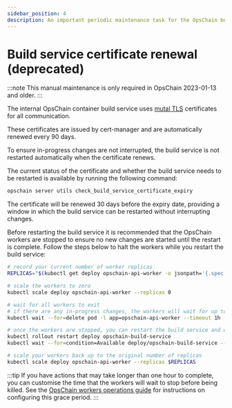 ```yaml
---
sidebar_position: 4
description: An important periodic maintenance task for the OpsChain build service.
---
```


# Build service certificate renewal (deprecated)

:::note
This manual maintenance is only required in OpsChain 2023-01-13 and older.
:::

The internal OpsChain container build service uses [mutal TLS](https://en.wikipedia.org/wiki/Mutual_authentication#mTLS) certificates for all communication.

These certificates are issued by cert-manager and are automatically renewed every 90 days.

To ensure in-progress changes are not interrupted, the build service is not restarted automatically when the certificate renews.

The current status of the certificate and whether the build service needs to be restarted is available by running the following command:

```bash
opschain server utils check_build_service_certificate_expiry
```

The certificate will be renewed 30 days before the expiry date, providing a window in which the build service can be restarted without interrupting changes.

Before restarting the build service it is recommended that the OpsChain workers are stopped to ensure no new changes are started until the restart is complete. Follow the steps below to halt the workers while you restart the build service:

```bash
# record your current number of worker replicas
REPLICAS="$(kubectl get deploy opschain-api-worker -o jsonpath='{.spec.replicas}')"

# scale the workers to zero
kubectl scale deploy opschain-api-worker --replicas 0

# wait for all workers to exit
# if there are any in-progress changes, the workers will wait for up to one hour for these to complete
kubectl wait --for=delete pod -l app=opschain-api-worker --timeout 1h

# once the workers are stopped, you can restart the build service and wait for it to become available again
kubectl rollout restart deploy opschain-build-service
kubectl wait --for=condition=Available deploy/opschain-build-service --timeout 5m

# scale your workers back up to the original number of replicas
kubectl scale deploy opschain-api-worker --replicas $REPLICAS
```

:::tip
If you have actions that may take longer than one hour to complete, you can customise the time that the workers will wait to stop before being killed. See the [OpsChain workers operations guide](/administration/workers.md) for instructions on configuring this grace period.
:::
